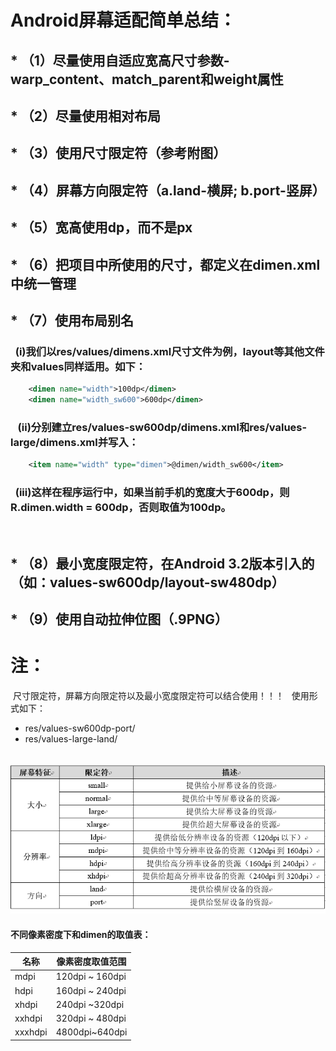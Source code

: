 # Android屏幕适配简单总结：
##  * （1）尽量使用自适应宽高尺寸参数-warp_content、match_parent和weight属性
##  * （2）尽量使用相对布局
##  * （3）使用尺寸限定符（参考附图）
##  * （4）屏幕方向限定符（a.land-横屏;  b.port-竖屏）
##  * （5）宽高使用dp，而不是px
##  * （6）把项目中所使用的尺寸，都定义在dimen.xml中统一管理
##  * （7）使用布局别名 
###    (i)我们以res/values/dimens.xml尺寸文件为例，layout等其他文件夹和values同样适用。如下：
``` xml
    <dimen name="width">100dp</dimen>
    <dimen name="width_sw600">600dp</dimen>
```
###    (ii)分别建立res/values-sw600dp/dimens.xml和res/values-large/dimens.xml并写入：
``` xml
    <item name="width" type="dimen">@dimen/width_sw600</item>
```
###    (iii)这样在程序运行中，如果当前手机的宽度大于600dp，则 R.dimen.width = 600dp，否则取值为100dp。
    
##  * （8）最小宽度限定符，在Android 3.2版本引入的（如：values-sw600dp/layout-sw480dp）
##  * （9）使用自动拉伸位图（.9PNG） 

# 注：
  尺寸限定符，屏幕方向限定符以及最小宽度限定符可以结合使用！！！
   使用形式如下：
   * res/values-sw600dp-port/
   * res/values-large-land/
  
  
  ![尺寸限定符](/image/android-尺寸限定符.jpg "android尺寸限定符")

#### 不同像素密度下和dimen的取值表：
名称 | 像素密度取值范围
--- | ---
mdpi | 120dpi ~ 160dpi
hdpi | 160dpi ~ 240dpi
xhdpi | 240dpi ~320dpi
xxhdpi | 320dpi ~ 480dpi
xxxhdpi | 4800dpi~640dpi
